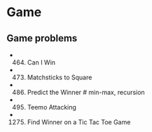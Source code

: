 # Game

## Game problems
- 464. Can I Win
- 473. Matchsticks to Square
- 486. Predict the Winner                   # min-max, recursion
- 495. Teemo Attacking
- 1275. Find Winner on a Tic Tac Toe Game